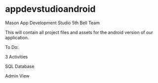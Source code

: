 # appdevstudioandroid
Mason App Development Studio 5th Bell Team

This will contain all project files and assets for the android version of our application.

To Do:

3 Activities

SQL Database

Admin View
